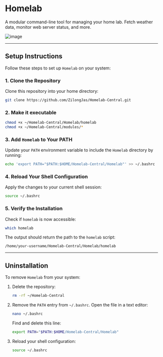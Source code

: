 # Homelab

A modular command-line tool for managing your home lab. Fetch weather data, monitor web server status, and more.

![image](https://github.com/user-attachments/assets/f5ae084a-b9b8-4d01-9c2a-1f7ff97991fb)

---

## Setup Instructions

Follow these steps to set up `Homelab` on your system:

### 1. Clone the Repository
Clone this repository into your home directory:
```bash
git clone https://github.com/ZilongJas/Homelab-Central.git
```
### 2. Make it executable
```bash
chmod +x ~/Homelab-Central/Homelab/homelab
chmod +x ~/Homelab-Central/modules/*
```
### 3. Add `Homelab` to Your PATH
Update your `PATH` environment variable to include the `Homelab` directory by running:
```bash
echo 'export PATH="$PATH:$HOME/Homelab-Central/Homelab"' >> ~/.bashrc
```

### 4. Reload Your Shell Configuration
Apply the changes to your current shell session:
```bash
source ~/.bashrc
```

### 5. Verify the Installation
Check if `homelab` is now accessible:
```bash
which homelab
```

The output should return the path to the `homelab` script:
```
/home/your-username/Homelab-Central/Homelab/homelab
```
---

## Uninstallation

To remove `Homelab` from your system:

1. Delete the repository:
   ```bash
   rm -rf ~/Homelab-Central
   ```
2. Remove the `PATH` entry from `~/.bashrc`. Open the file in a text editor:
   ```bash
   nano ~/.bashrc
   ```
   Find and delete this line:
   ```bash
   export PATH="$PATH:$HOME/Homelab-Central/Homelab"
   ```
3. Reload your shell configuration:
   ```bash
   source ~/.bashrc
   ```
